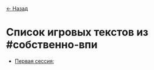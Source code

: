 [← Назад](../README.md)

# Список игровых текстов из #собственно-впи

- [Первая сессия](./Первая_сессия/Первая_сессия.md);
